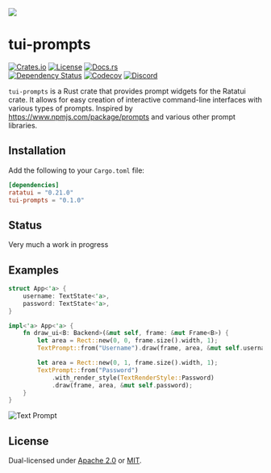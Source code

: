![](https://user-images.githubusercontent.com/381361/252977280-49b9ff66-f78d-4e16-b5ed-29d771bfcab2.png)

# tui-prompts

[![Crates.io](https://img.shields.io/crates/v/tui-prompts?logo=rust&style=for-the-badge)](https://crates.io/crates/tui-prompts)
[![License](https://img.shields.io/crates/l/tui-prompts?style=for-the-badge)](./LICENSE)
[![Docs.rs](https://img.shields.io/docsrs/tui-prompts?logo=rust&style=for-the-badge)](https://docs.rs/crate/tui-prompts/)  
[![Dependency Status](https://deps.rs/repo/github/joshka/tui-prompts/status.svg?style=for-the-badge)](https://deps.rs/repo/github/joshka/tui-prompts)
[![Codecov](https://img.shields.io/codecov/c/github/joshka/tui-prompts?logo=codecov&style=for-the-badge&token=BAQ8SOKEST)](https://app.codecov.io/gh/joshka/tui-prompts)
[![Discord](https://img.shields.io/discord/1070692720437383208?label=ratatui+discord&logo=discord&style=for-the-badge)](https://discord.gg/pMCEU9hNEj)

`tui-prompts` is a Rust crate that provides prompt widgets for the Ratatui crate. It allows for easy
creation of interactive command-line interfaces with various types of prompts. Inspired by
<https://www.npmjs.com/package/prompts> and various other prompt libraries.

## Installation

Add the following to your `Cargo.toml` file:

```toml
[dependencies]
ratatui = "0.21.0"
tui-prompts = "0.1.0"
```

## Status

Very much a work in progress

## Examples

```rust
struct App<'a> {
    username: TextState<'a>,
    password: TextState<'a>,
}

impl<'a> App<'a> {
    fn draw_ui<B: Backend>(&mut self, frame: &mut Frame<B>) {
        let area = Rect::new(0, 0, frame.size().width, 1);
        TextPrompt::from("Username").draw(frame, area, &mut self.username);

        let area = Rect::new(0, 1, frame.size().width, 1);
        TextPrompt::from("Password")
            .with_render_style(TextRenderStyle::Password)
            .draw(frame, area, &mut self.password);
    }
}
```

![Text Prompt](https://vhs.charm.sh/vhs-1o1m3o1jSCtdacuZwz326V.gif)

## License

Dual-licensed under [Apache 2.0](./LICENSE-APACHE) or [MIT](./LICENSE-MIT).
